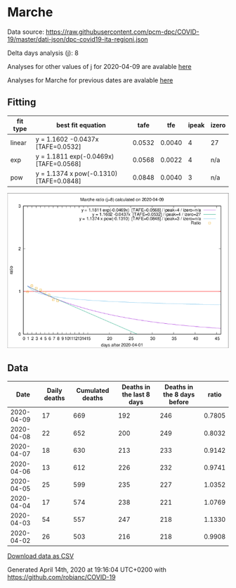 # Marche

Data source: https://raw.githubusercontent.com/pcm-dpc/COVID-19/master/dati-json/dpc-covid19-ita-regioni.json

Delta days analysis (j): 8

Analyses for other values of j for 2020-04-09 are avalable [here](../2020-04-09/README.md)

Analyses for Marche for previous dates are avalable [here](../README.md)

## Fitting 
|fit type|best fit equation|tafe|tfe|ipeak|izero|
|-------|-----|--------|------|---|---|
|linear|y = 1.1602 -0.0437x  [TAFE=0.0532]|0.0532|0.0040|4|27|
|exp|y = 1.1811 exp(-0.0469x)  [TAFE=0.0568]|0.0568|0.0022|4|n/a|
|pow|y = 1.1374 x pow(-0.1310)  [TAFE=0.0848]|0.0848|0.0040|3|n/a|

![Plot](COVID-19_marche_j8_2020-04-09.png)

## Data
|Date|Daily deaths|Cumulated deaths|Deaths in the last 8 days|Deaths in the 8 days before|ratio|
|----|----------|-----------|-------|--------------------|-----|
|2020-04-09|17|669|192|246|0.7805|
|2020-04-08|22|652|200|249|0.8032|
|2020-04-07|18|630|213|233|0.9142|
|2020-04-06|13|612|226|232|0.9741|
|2020-04-05|25|599|235|227|1.0352|
|2020-04-04|17|574|238|221|1.0769|
|2020-04-03|54|557|247|218|1.1330|
|2020-04-02|26|503|216|218|0.9908|

[Download data as CSV](COVID-19_marche_j8_2020-04-09.csv)

Generated April 14th, 2020 at 19:16:04 UTC+0200 with https://github.com/robianc/COVID-19
